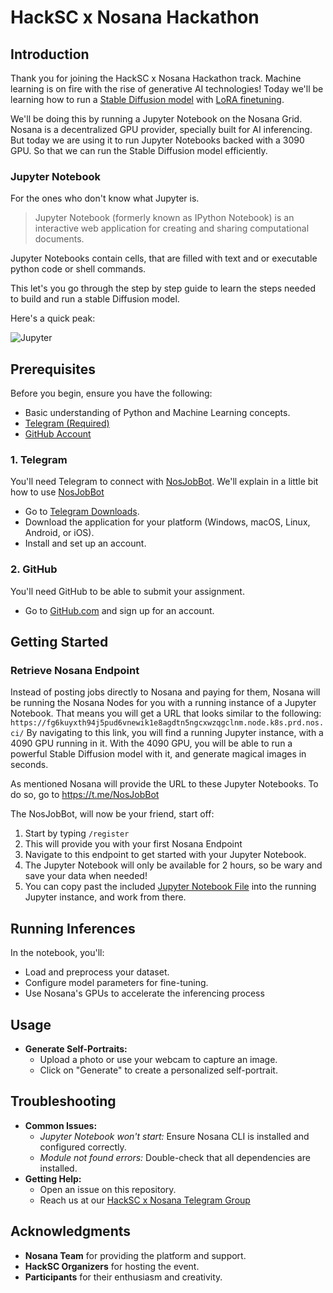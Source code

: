 # HackSC x Nosana Hackathon

## Introduction

Thank you for joining the HackSC x Nosana Hackathon track.
Machine learning is on fire with the rise of generative AI technologies!
Today we'll be learning how to run a [Stable Diffusion model](https://en.wikipedia.org/wiki/Stable_Diffusion) with [LoRA finetuning](https://www.databricks.com/blog/efficient-fine-tuning-lora-guide-llms).

We'll be doing this by running a Jupyter Notebook on the Nosana Grid.
Nosana is a decentralized GPU provider, specially built for AI inferencing.
But today we are using it to run Jupyter Notebooks backed with a 3090 GPU.
So that we can run the Stable Diffusion model efficiently.

### Jupyter Notebook

For the ones who don't know what Jupyter is.
> Jupyter Notebook (formerly known as IPython Notebook) is an interactive web application for creating and sharing computational documents.

Jupyter Notebooks contain cells, that are filled with text and or executable python code or shell commands.

This let's you go through the step by step guide to learn the steps needed to build and run a stable Diffusion model.

Here's a quick peak:

![Jupyter](https://docs.nosana.io/assets/jupyter-CLXWp4Wp.gif)

## Prerequisites

Before you begin, ensure you have the following: 

- Basic understanding of Python and Machine Learning concepts.
- [Telegram (Required)](https://telegram.org/)
- [GitHub Account](https://github.com)

### **1. Telegram**

You'll need Telegram to connect with [NosJobBot](https://t.me/NosJobBot).
We'll explain in a little bit how to use [NosJobBot](https://t.me/NosJobBot)

- Go to [Telegram Downloads](https://telegram.org/).
- Download the application for your platform (Windows, macOS, Linux, Android, or iOS).
- Install and set up an account.

### 2. GitHub

You'll need GitHub to be able to submit your assignment.

- Go to [GitHub.com](https://github.com) and sign up for an account.

## Getting Started



### Retrieve Nosana Endpoint

Instead of posting jobs directly to Nosana and paying for them, Nosana will be running the Nosana Nodes for you with a running instance of a Jupyter Notebook.
That means you will get a URL that looks similar to the following: 
`https://fg6kuyxth94j5pud6vnewik1e8agdtn5ngcxwzqgclnm.node.k8s.prd.nos.ci/`
By navigating to this link, you will find a running Jupyter instance, with a 4090 GPU running in it.
With the 4090 GPU, you will be able to run a powerful Stable Diffusion model with it, and generate magical images in seconds.

As mentioned Nosana will provide the URL to these Jupyter Notebooks.
To do so, go to https://t.me/NosJobBot

The NosJobBot, will now be your friend, start off:

1. Start by typing `/register`
2. This will provide you with your first Nosana Endpoint
3. Navigate to this endpoint to get started with your Jupyter Notebook.
4. The Jupyter Notebook will only be available for 2 hours, so be wary and save your data when needed!
5. You can copy past the included [Jupyter Notebook File](./assets/dreambooth.ipynb) into the running Jupyter instance, and work from there.

## Running Inferences

In the notebook, you'll:

- Load and preprocess your dataset.
- Configure model parameters for fine-tuning.
- Use Nosana's GPUs to accelerate the inferencing process

## Usage

- **Generate Self-Portraits:**
  - Upload a photo or use your webcam to capture an image.
  - Click on "Generate" to create a personalized self-portrait.



## Troubleshooting

- **Common Issues:**
  - *Jupyter Notebook won't start:* Ensure Nosana CLI is installed and configured correctly.
  - *Module not found errors:* Double-check that all dependencies are installed.
- **Getting Help:**
  - Open an issue on this repository.
  - Reach us at our [HackSC x Nosana Telegram Group](https://t.me/nosana_hacksc)


## Acknowledgments

- **Nosana Team** for providing the platform and support.
- **HackSC Organizers** for hosting the event.
- **Participants** for their enthusiasm and creativity.


